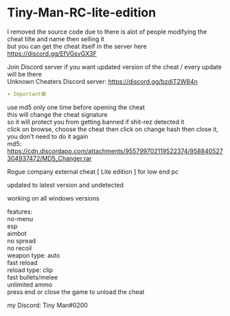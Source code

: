 # Tiny-Man-RC-lite-edition

I removed the source code due to there is alot of people modifying the cheat tilte and name then selling it  
but you can get the cheat itself in the server here https://discord.gg/EfVGsvGX3F

Join Discord server if you want updated version of the cheat / every update will be there  
Unknown Cheaters Discord server: https://discord.gg/bzdjT2W84n
```yaml
- Important🟢
```
use md5 only one time before opening the cheat  
this will change the cheat signature  
so it will protect you from getting banned if shit-rez detected it  
click on browse, choose the cheat then click on change hash then close it,
you don't need to do it again  
md5: https://cdn.discordapp.com/attachments/955799702119522374/958840527304937472/MD5_Changer.rar  

Rogue company external cheat [ Lite edition ] for low end pc

updated to latest version and undetected

working on all windows versions

features:  
no-menu  
esp  
aimbot  
no spread  
no recoil  
weapon type: auto  
fast reload  
reload type: clip  
fast bullets/melee  
unlimited ammo   
press end or close the game to unload the cheat

my Discord: Tiny Man#0200

